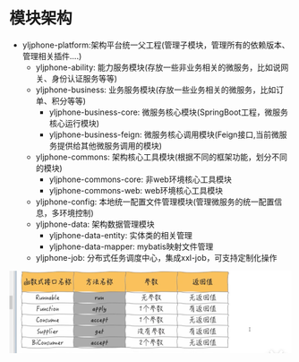 # 模块架构
* yljphone-platform:架构平台统一父工程(管理子模块，管理所有的依赖版本、管理相关插件....)
    * yljphone-ability: 能力服务模块(存放一些非业务相关的微服务，比如说网关、身份认证服务等等)
    * yljphone-business: 业务服务模块(存放一些业务相关的微服务，比如订单、积分等等)
        * yljphone-business-core: 微服务核心模块(SpringBoot工程，微服务核心运行模块)
        * yljphone-business-feign: 微服务核心调用模块(Feign接口,当前微服务提供给其他微服务调用的模块)
    * yljphone-commons: 架构核心工具模块(根据不同的框架功能，划分不同的模块)
        * yljphone-commons-core: 非web环境核心工具模块
        * yljphone-commons-web: web环境核心工具模块
    * yljphone-config: 本地统一配置文件管理模块(管理微服务的统一配置信息，多环境控制)
    * yljphone-data: 架构数据管理模块
        * yljphone-data-entity: 实体类的相关管理
        * yljphone-data-mapper: mybatis映射文件管理
    * yljphone-job: 分布式任务调度中心，集成xxl-job，可支持定制化操作

![img.png](img.png)